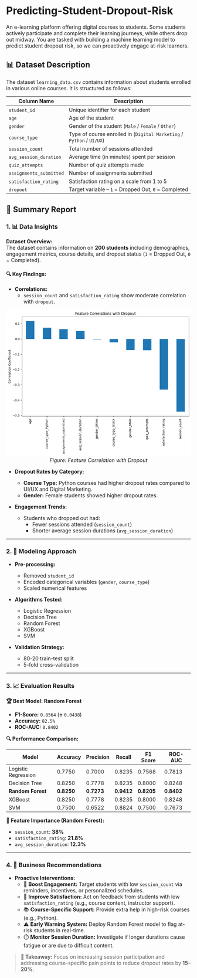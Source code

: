 # Predicting-Student-Dropout-Risk
An e-learning platform offering digital courses to students. Some students actively participate and complete their learning journeys, while others drop out midway. You are tasked with building a machine learning model to predict student dropout risk, so we can proactively engage at-risk learners.
## 📊 Dataset Description

The dataset `learning_data.csv` contains information about students enrolled in various online courses. It is structured as follows:

| Column Name            | Description                                                       |
|------------------------|-------------------------------------------------------------------|
| `student_id`           | Unique identifier for each student                                |
| `age`                  | Age of the student                                                |
| `gender`               | Gender of the student (`Male` / `Female` / `Other`)               |
| `course_type`          | Type of course enrolled in (`Digital Marketing` / `Python` / `UI/UX`) |
| `session_count`        | Total number of sessions attended                                 |
| `avg_session_duration`| Average time (in minutes) spent per session                        |
| `quiz_attempts`        | Number of quiz attempts made                                      |
| `assignments_submitted`| Number of assignments submitted                                  |
| `satisfaction_rating`  | Satisfaction rating on a scale from 1 to 5                        |
| `dropout`              | Target variable – `1` = Dropped Out, `0` = Completed              |

## 📄 Summary Report

### 1. 📊 Data Insights

**Dataset Overview:**  
The dataset contains information on **200 students** including demographics, engagement metrics, course details, and dropout status (`1` = Dropped Out, `0` = Completed).

#### 🔍 Key Findings:

- **Correlations:**
  - `session_count` and `satisfaction_rating` show moderate correlation with `dropout`.
<p align="center">
  <img src="https://github.com/saha192/Predicting-Student-Dropout-Risk/blob/ef4935427b38a15fd59da8380dd4b7628e354904/EDA1.png?raw=true" alt="EDA Visualization" width="600"/>
  <br>
  <em>Figure: Feature Correlation with Dropout</em>
</p>

- **Dropout Rates by Category:**
  - **Course Type:** Python courses had higher dropout rates compared to UI/UX and Digital Marketing.
  - **Gender:** Female students showed higher dropout rates.

- **Engagement Trends:**
  - Students who dropped out had:
    - Fewer sessions attended (`session_count`)
    - Shorter average session durations (`avg_session_duration`)

---

### 2. 🧠 Modeling Approach

- **Pre-processing:**
  - Removed `student_id`
  - Encoded categorical variables (`gender`, `course_type`)
  - Scaled numerical features

- **Algorithms Tested:**
  - Logistic Regression
  - Decision Tree
  - Random Forest
  - XGBoost
  - SVM

- **Validation Strategy:**
  - 80-20 train-test split
  - 5-fold cross-validation

---

### 3. 📈 Evaluation Results

**🏆 Best Model: Random Forest**

- **F1-Score:** `0.8564` (± `0.0438`)
- **Accuracy:** `82.5%`
- **ROC-AUC:** `0.8402`

**🔍 Performance Comparison:**

| Model               | Accuracy | Precision | Recall | F1 Score | ROC-AUC |
|---------------------|----------|-----------|--------|----------|---------|
| Logistic Regression | 0.7750   | 0.7000    | 0.8235 | 0.7568   | 0.7813  |
| Decision Tree       | 0.8250   | 0.7778    | 0.8235 | 0.8000   | 0.8248  |
| **Random Forest**   | **0.8250** | **0.7273**  | **0.9412** | **0.8205** | **0.8402** |
| XGBoost             | 0.8250   | 0.7778    | 0.8235 | 0.8000   | 0.8248  |
| SVM                 | 0.7500   | 0.6522    | 0.8824 | 0.7500   | 0.7673  |

**📌 Feature Importance (Random Forest):**

- `session_count`: **38%**
- `satisfaction_rating`: **21.8%**
- `avg_session_duration`: **12.3%**

---

### 4. 💼 Business Recommendations

- **Proactive Interventions:**
  - 🔔 **Boost Engagement:** Target students with low `session_count` via reminders, incentives, or personalized schedules.
  - 🎯 **Improve Satisfaction:** Act on feedback from students with low `satisfaction_rating` (e.g., course content, instructor support).
  - 📚 **Course-Specific Support:** Provide extra help in high-risk courses (e.g., Python).
  - ⚠️ **Early Warning System:** Deploy Random Forest model to flag at-risk students in real-time.
  - ⏱️ **Monitor Session Duration:** Investigate if longer durations cause fatigue or are due to difficult content.

> **📌 Takeaway:** Focus on increasing session participation and addressing course-specific pain points to reduce dropout rates by **15–20%**.
